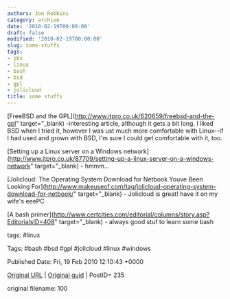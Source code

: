 ```yaml
---
authors: Jon Robbins
category: archive
date: '2010-02-19T00:00:00'
draft: false
modified: '2010-02-19T00:00:00'
slug: some-stuffs
tags:
- jbs
- linux
- bash
- bsd
- gpl
- jolicloud
title: some stuffs
---
```


[FreeBSD and the GPL](http://www.itpro.co.uk/620659/freebsd-and-the-gpl" target="_blank) -interesting article, although it gets a bit long.  I liked BSD when I tried it, however I was ust much more comfortable with Linux--if I had used and grown with BSD, I'm sure I could get comfortable with it, too.

 [Setting up a Linux server on a Windows network](http://www.itpro.co.uk/87709/setting-up-a-linux-server-on-a-windows-network" target="_blank) - hmmm...

 [Jolicloud: The Operating System Download for Netbook Youve Been  Looking For](http://www.makeuseof.com/tag/jolicloud-operating-system-download-for-netbook/" target="_blank) - Jolicloud is great!  have it on my wife's eeePC

 [A bash primer](http://www.certcities.com/editorial/columns/story.asp?EditorialsID=408" target="_blank) - always good stuf to learn some bash

 



tags: #linux 

Tags:  #bash #bsd #gpl #jolicloud #linux #windows 


Published Date: Fri, 19 Feb 2010 12:10:43 +0000 

[Original URL](http://factorq.net/2010/02/19/some-stuffs/) | [Original guid](http://factorq.net/?p=235) | PostID= 235

 original filename: 100
